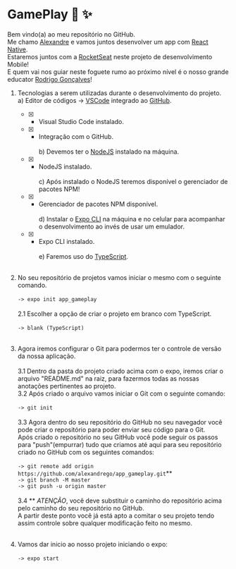 # GamePlay :iphone: :sparkles:
Bem vindo(a) ao meu repositório no GitHub.</br>
Me chamo [Alexandre](https://www.linkedin.com/in/alexandrecgoncalves/) e vamos juntos desenvolver um app com [React Native](https://reactnative.dev/).</br>
Estaremos juntos com a [RocketSeat](https://www.rocketseat.com.br/) neste projeto de desenvolvimento Mobile!</br>
E quem vai nos guiar neste foguete rumo ao próximo nível é o nosso grande educator [Rodrigo Gonçalves](https://github.com/rodrigorgtic)!</br>

1. Tecnologias a serem utilizadas durante o desenvolvimento do projeto.</br>
   a) Editor de códigos -> [VSCode](https://code.visualstudio.com/) integrado ao [GitHub](https://github.com/).
   - [x] - Visual Studio Code instalado.</br>
   - [x] - Integração com o GitHub.</br></br>
b) Devemos ter o [NodeJS](https://nodejs.org/en/) instalado na máquina.
   - [x] - NodeJS instalado.</br></br>
c) Após instalado o NodeJS teremos disponível o gerenciador de pacotes NPM!
   - [x] - Gerenciador de pacotes NPM disponível.</br></br>
d) Instalar o [Expo CLI](https://expo.dev/tools) na máquina e no celular para acompanhar o desenvolvimento ao invés de usar um emulador.
   - [x] - Expo CLI instalado.</br></br>
e) Faremos uso do [TypeScript](https://www.typescriptlang.org/pt/).</br></br>

1. No seu repositório de projetos vamos iniciar o mesmo com o seguinte comando.</br></br>
   ```-> expo init app_gameplay```</br></br>
  2.1 Escolher a opção de criar o projeto em branco com TypeScript.</br></br>
  ```-> blank (TypeScript)```</br></br>

3. Agora iremos configurar o Git para podermos ter o controle de versão da nossa aplicação.</br></br>
   3.1 Dentro da pasta do projeto criado acima com o expo, iremos criar o arquivo "README.md" na raiz, para fazermos todas as nossas anotações pertinentes ao projeto.</br>
   3.2 Após criado o arquivo vamos iniciar o Git com o seguinte comando:</br></br>
    ```-> git init```</br></br>
  3.3 Agora dentro do seu repositório do GitHub no seu navegador você pode criar o repositório para poder enviar seu código para o Git.</br>
  Após criado o repositório no seu GitHub você pode seguir os passos para "push"(empurrar) tudo que criamos até aqui para seu repositório criado no GitHub com os seguintes comandos:</br></br>
  ```-> git remote add origin https://github.com/alexandrego/app_gameplay.git```**</br>
  ```-> git branch -M master```</br>
  ```-> git push -u origin master```</br></br>
  3.4 ** *ATENÇÃO*, você deve substituir o caminho do repositório acima pelo caminho do seu repositório no GitHub.</br>
  A partir deste ponto você já está apto a comitar o seu projeto tendo assim controle sobre qualquer modificação feito no mesmo.</br></br>

4. Vamos dar inicio ao nosso projeto iniciando o expo:</br></br>
   ```-> expo start```